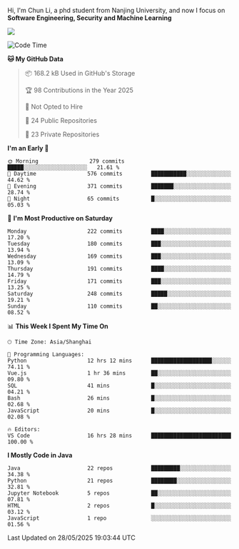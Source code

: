 Hi, I'm Chun Li, a phd student from Nanjing University, and now I focus on **Software Engineering, Security and Machine Learning**

<!--![GitHub Snake Light](https://github.com/pppppkun/pppppkun/blob/output/github-snake.svg#gh-light-mode-only)-->
<!--![GitHub Snake dark](https://github.com/pppppkun/pppppkun/blob/output/github-snake-dark.svg#gh-dark-mode-only)-->

![](https://komarev.com/ghpvc/?username=pppppkun)
<!--START_SECTION:waka-->
![Code Time](http://img.shields.io/badge/Code%20Time-2%2C106%20hrs%2042%20mins-blue)

**🐱 My GitHub Data** 

> 📦 168.2 kB Used in GitHub's Storage 
 > 
> 🏆 98 Contributions in the Year 2025
 > 
> 🚫 Not Opted to Hire
 > 
> 📜 24 Public Repositories 
 > 
> 🔑 23 Private Repositories 
 > 
**I'm an Early 🐤** 

```text
🌞 Morning                279 commits         █████░░░░░░░░░░░░░░░░░░░░   21.61 % 
🌆 Daytime                576 commits         ███████████░░░░░░░░░░░░░░   44.62 % 
🌃 Evening                371 commits         ███████░░░░░░░░░░░░░░░░░░   28.74 % 
🌙 Night                  65 commits          █░░░░░░░░░░░░░░░░░░░░░░░░   05.03 % 
```
📅 **I'm Most Productive on Saturday** 

```text
Monday                   222 commits         ████░░░░░░░░░░░░░░░░░░░░░   17.20 % 
Tuesday                  180 commits         ███░░░░░░░░░░░░░░░░░░░░░░   13.94 % 
Wednesday                169 commits         ███░░░░░░░░░░░░░░░░░░░░░░   13.09 % 
Thursday                 191 commits         ████░░░░░░░░░░░░░░░░░░░░░   14.79 % 
Friday                   171 commits         ███░░░░░░░░░░░░░░░░░░░░░░   13.25 % 
Saturday                 248 commits         █████░░░░░░░░░░░░░░░░░░░░   19.21 % 
Sunday                   110 commits         ██░░░░░░░░░░░░░░░░░░░░░░░   08.52 % 
```


📊 **This Week I Spent My Time On** 

```text
🕑︎ Time Zone: Asia/Shanghai

💬 Programming Languages: 
Python                   12 hrs 12 mins      ███████████████████░░░░░░   74.11 % 
Vue.js                   1 hr 36 mins        ██░░░░░░░░░░░░░░░░░░░░░░░   09.80 % 
SQL                      41 mins             █░░░░░░░░░░░░░░░░░░░░░░░░   04.21 % 
Bash                     26 mins             █░░░░░░░░░░░░░░░░░░░░░░░░   02.68 % 
JavaScript               20 mins             █░░░░░░░░░░░░░░░░░░░░░░░░   02.08 % 

🔥 Editors: 
VS Code                  16 hrs 28 mins      █████████████████████████   100.00 % 
```

**I Mostly Code in Java** 

```text
Java                     22 repos            █████████░░░░░░░░░░░░░░░░   34.38 % 
Python                   21 repos            ████████░░░░░░░░░░░░░░░░░   32.81 % 
Jupyter Notebook         5 repos             ██░░░░░░░░░░░░░░░░░░░░░░░   07.81 % 
HTML                     2 repos             █░░░░░░░░░░░░░░░░░░░░░░░░   03.12 % 
JavaScript               1 repo              ░░░░░░░░░░░░░░░░░░░░░░░░░   01.56 % 
```




 Last Updated on 28/05/2025 19:03:44 UTC
<!--END_SECTION:waka-->
